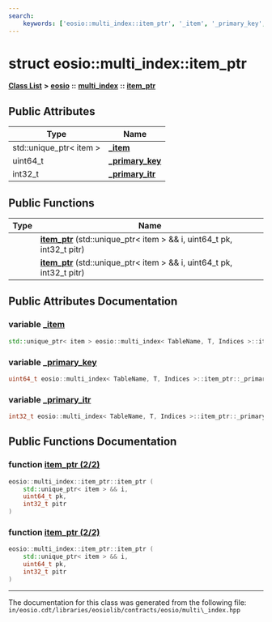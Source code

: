 ```yaml
---
search:
    keywords: ['eosio::multi_index::item_ptr', '_item', '_primary_key', '_primary_itr', 'item_ptr', 'item_ptr']
---
```


# struct eosio::multi\_index::item\_ptr

[**Class List**](annotated.md) **>** [**eosio**](namespaceeosio.md) **::** [**multi\_index**](classeosio_1_1multi__index.md) **::** [**item\_ptr**](structeosio_1_1multi__index_1_1item__ptr.md)


## Public Attributes

|Type|Name|
|-----|-----|
|std::unique\_ptr< item >|[**\_item**](structeosio_1_1multi__index_1_1item__ptr_aa729cf8786006c60432f17549f38124c.md#1aa729cf8786006c60432f17549f38124c)|
|uint64\_t|[**\_primary\_key**](structeosio_1_1multi__index_1_1item__ptr_a4f0ea92f1a3f1a161339bab5f1684490.md#1a4f0ea92f1a3f1a161339bab5f1684490)|
|int32\_t|[**\_primary\_itr**](structeosio_1_1multi__index_1_1item__ptr_a3de098b77400e8b8c2be71f841f979b1.md#1a3de098b77400e8b8c2be71f841f979b1)|


## Public Functions

|Type|Name|
|-----|-----|
||[**item\_ptr**](structeosio_1_1multi__index_1_1item__ptr_aae582bb6e081ba5fd90afd5874c13f1c.md#1aae582bb6e081ba5fd90afd5874c13f1c) (std::unique\_ptr< item > && i, uint64\_t pk, int32\_t pitr) |
||[**item\_ptr**](structeosio_1_1multi__index_1_1item__ptr_aae582bb6e081ba5fd90afd5874c13f1c.md#1aae582bb6e081ba5fd90afd5874c13f1c) (std::unique\_ptr< item > && i, uint64\_t pk, int32\_t pitr) |


## Public Attributes Documentation

### variable <a id="1aa729cf8786006c60432f17549f38124c" href="#1aa729cf8786006c60432f17549f38124c">\_item</a>

```cpp
std::unique_ptr< item > eosio::multi_index< TableName, T, Indices >::item_ptr::_item;
```



### variable <a id="1a4f0ea92f1a3f1a161339bab5f1684490" href="#1a4f0ea92f1a3f1a161339bab5f1684490">\_primary\_key</a>

```cpp
uint64_t eosio::multi_index< TableName, T, Indices >::item_ptr::_primary_key;
```



### variable <a id="1a3de098b77400e8b8c2be71f841f979b1" href="#1a3de098b77400e8b8c2be71f841f979b1">\_primary\_itr</a>

```cpp
int32_t eosio::multi_index< TableName, T, Indices >::item_ptr::_primary_itr;
```



## Public Functions Documentation

### function <a id="1aae582bb6e081ba5fd90afd5874c13f1c" href="#1aae582bb6e081ba5fd90afd5874c13f1c">item\_ptr (2/2)</a>

```cpp
eosio::multi_index::item_ptr::item_ptr (
    std::unique_ptr< item > && i,
    uint64_t pk,
    int32_t pitr
)
```



### function <a id="1aae582bb6e081ba5fd90afd5874c13f1c" href="#1aae582bb6e081ba5fd90afd5874c13f1c">item\_ptr (2/2)</a>

```cpp
eosio::multi_index::item_ptr::item_ptr (
    std::unique_ptr< item > && i,
    uint64_t pk,
    int32_t pitr
)
```





----------------------------------------
The documentation for this class was generated from the following file: `in/eosio.cdt/libraries/eosiolib/contracts/eosio/multi\_index.hpp`
